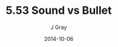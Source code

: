 ---
title: '5.53 Sound vs Bullet'
alt: 'Mysteries of the Arcana'
date: '2014-10-06'
author: 'J Gray'
artist: 'Keira'
chapter: '5 Inn Trouble'
filler: false
---